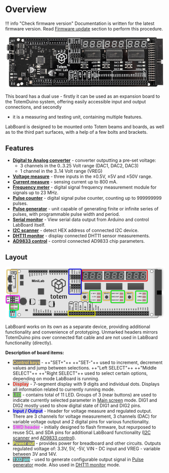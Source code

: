 # Overview

!!! info "Check firmware version"
    Documentation is written for the latest firmware version. Read [Firmware update](firmware-update.md) section to perform this procedure.

![Mini Lab LabBoard photo](../assets/images/mini-lab/labboard-v2.2-photo.jpg)

This board has a dual use - firstly it can be used as an expansion board to the TotemDuino system, offering easily accessible input and output connections, and secondly
- it is a measuring and testing unit, containing multiple features.

LabBoard is designed to be mounted onto Totem beams and boards, as well as to the third part surfaces, with a help of a few bolts and brackets.

## Features

- [**Digital to Analog converter**](main-screen.md#middle-display) - converter outputting a pre-set voltage:
    - 3 channels in the 0..3.25 Volt range (DAC1, DAC2, DAC3)
    - 1 channel in the 3..14 Volt range (VREG)
- [**Voltage measure**](main-screen.md#voltage-measurement) - three inputs in the ±0.5V, ±5V and ±50V range.
- [**Current measure**](main-screen.md#current-measurement) - sensing current up to 800 mA.
- [**Frequency meter**](features/frequency-meter.md) - digital signal frequency measurement module for signals up to 23 MHz.
- [**Pulse counter**](features/pulse-counter.md) - digital signal pulse counter, counting up to 999999999 pulses.
- [**Pulse generator**](features/pulse-generator.md) - unit capable of generating finite or infinite series of pulses, with programmable pulse width and period.
- [**Serial monitor**](features/serial-monitor.md) - View serial data output from Arduino and control LabBoard itself.
- [**I2C scanner**](features/i2c-scanner.md) - detect HEX address of connected I2C device.
- [**DHT11 monitor**](features/dht11-monitor.md) - display connected DHT11 sensor measurements.
- [**AD9833 control**](features/ad9833-control.md) - control connected AD9833 chip parameters.

## Layout

![LabBoard description](../assets/images/mini-lab/labboard-description.png)

LabBoard works on its own as a separate device, providing additional functionality and convenience of prototyping. Unmarked headers mirrors TotemDuino pins over connected flat cable and are not used in LabBoard functionality (directly).  

**Description of board items:**  

- <span style="color:#f2d36f;font-weight:bold;background:grey">Control keys</span> - ++"SET\+"++ ++"SET\-"++ used to increment, decrement values and jump between selections. ++"Left SELECT"++ ++"Middle SELECT"++ ++"Right SELECT"++ used to select certain options, depending on mode LabBoard is running.
- <span style="color:#ea3323;font-weight:bold;background:lightGrey">Display</span> - 7-segment display with 9 digits and individual dots. Displays all information related to currently running mode.
- <span style="color:#75fb4c;font-weight:bold;background:grey">LED</span> - contains total of 11 LED. Groups of 3 (near buttons) are used to indicate currently selected parameter in [Main screen](main-screen.md) mode. DIG1 and DIG2 mostly used to show digital state of DIG1 and DIG2 pins.
- <span style="color:#0000f5;font-weight:bold;background:lightGrey">Input / Output</span> - Header for voltage measure and regulated output. There are 3 channels for voltage measurement, 3 channels (DAC) for variable voltage output and 2 digital pins for various functionality.
- <span style="color:#ea33f7;font-weight:bold;background:lightGrey">SWD header</span> - initially designed to flash firmware, but repurposed to reuse SCL and SDA pins for additional LabBoard functionality ([I2C scanner](features/i2c-scanner.md) and [AD9833 control](features/ad9833-control.md)).
- <span style="color:#ffff54;font-weight:bold;background:grey">Power out</span> - provides power for breadboard and other circuits. Outputs regulated voltage of: 3.3V, 5V, -5V, VIN - DC input and VREG - variable between 3V and 14V.
- <span style="color:#75fbfd;font-weight:bold;background:grey">TXD pin</span> - used to generate configurable output signal in [Pulse generator](features/pulse-generator.md) mode. Also used in [DHT11 monitor](features/dht11-monitor.md) mode.

